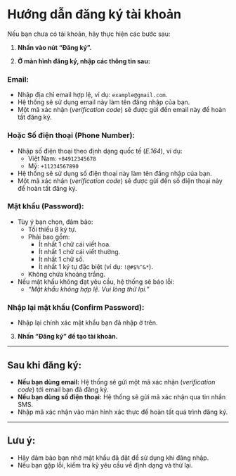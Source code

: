 # Hướng dẫn đăng ký tài khoản

Nếu bạn chưa có tài khoản, hãy thực hiện các bước sau:

1. **Nhấn vào nút “Đăng ký”.**

2. **Ở màn hình đăng ký, nhập các thông tin sau:**

### Email:

-   Nhập địa chỉ email hợp lệ, ví dụ: `example@gmail.com`.
-   Hệ thống sẽ sử dụng email này làm tên đăng nhập của bạn.
-   Một mã xác nhận (_verification code_) sẽ được gửi đến email này để hoàn tất đăng ký.

### Hoặc Số điện thoại (Phone Number):

-   Nhập số điện thoại theo định dạng quốc tế (_E.164_), ví dụ:
    -   Việt Nam: `+84912345678`
    -   Mỹ: `+11234567890`
-   Hệ thống sẽ sử dụng số điện thoại này làm tên đăng nhập của bạn.
-   Một mã xác nhận (_verification code_) sẽ được gửi đến số điện thoại này để hoàn tất đăng ký.

### Mật khẩu (Password):

-   Tùy ý bạn chọn, đảm bảo:
    -   Tối thiểu 8 ký tự.
    -   Phải bao gồm:
        -   Ít nhất 1 chữ cái viết hoa.
        -   Ít nhất 1 chữ cái viết thường.
        -   Ít nhất 1 chữ số.
        -   Ít nhất 1 ký tự đặc biệt (ví dụ: `!@#$%^&*`).
    -   Không chứa khoảng trắng.
-   Nếu mật khẩu không đạt yêu cầu, hệ thống sẽ báo lỗi:
    -   _“Mật khẩu không hợp lệ. Vui lòng thử lại.”_

### Nhập lại mật khẩu (Confirm Password):

-   Nhập lại chính xác mật khẩu bạn đã nhập ở trên.

3. **Nhấn “Đăng ký” để tạo tài khoản.**

---

## Sau khi đăng ký:

-   **Nếu bạn dùng email:** Hệ thống sẽ gửi một mã xác nhận (_verification code_) tới email bạn đã đăng ký.
-   **Nếu bạn dùng số điện thoại:** Hệ thống sẽ gửi mã xác nhận qua tin nhắn SMS.
-   Nhập mã xác nhận vào màn hình xác thực để hoàn tất quá trình đăng ký.

---

## Lưu ý:

-   Hãy đảm bảo bạn nhớ mật khẩu đã đặt để sử dụng khi đăng nhập.
-   Nếu bạn gặp lỗi, kiểm tra kỹ yêu cầu về định dạng và thử lại.
